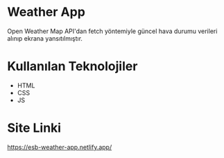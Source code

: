 # Weather App 
Open Weather Map API'dan fetch yöntemiyle
güncel hava durumu verileri alınıp 
ekrana yansıtılmıştır.

# Kullanılan Teknolojiler
- HTML
- CSS 
- JS

# Site Linki
https://esb-weather-app.netlify.app/